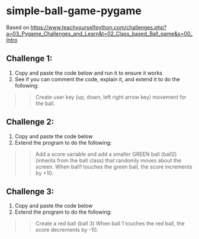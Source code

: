 # simple-ball-game-pygame
 
Based on https://www.teachyourselfpython.com/challenges.php?a=03_Pygame_Challenges_and_Learn&t=02_Class_based_Ball_game&s=00_Intro

## Challenge 1:
1. Copy and paste the code below and run it to ensure it works
2. See if you can comment the code, explain it, and extend it to do the following: 
>> Create user key (up, down, left right arrow key) movement for the ball.

## Challenge 2:
1. Copy and paste the code below
2. Extend the program to do the following: 
>> Add a score variable and add a smaller GREEN ball (ball2) (inherits from the ball class) that randomly moves about the screen. When ball1 touches the green ball, the score increments by +10.

## Challenge 3:
1. Copy and paste the code below
2. Extend the program to do the following: 
>>Create a red ball (ball 3) When ball 1 touches the red ball, the score decrements by -10.